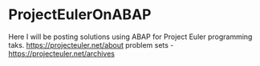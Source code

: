 # ProjectEulerOnABAP
Here I will be posting solutions using ABAP for Project Euler programming taks. 
https://projecteuler.net/about
problem sets - https://projecteuler.net/archives
